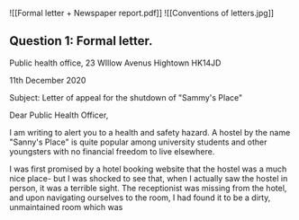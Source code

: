 ![[Formal letter + Newspaper report.pdf]]
![[Conventions of letters.jpg]]

## Question 1: Formal letter.
Public health office,
23 WIllow Avenus
Hightown
HK14JD

11th December 2020

Subject: Letter of appeal for the shutdown of "Sammy's Place"

Dear Public Health Officer,

I am writing to alert you to a health and safety hazard. A hostel by the name "Sanny's Place" is quite popular among university students and other youngsters with no financial freedom to live elsewhere.

I was first promised by a hotel booking website that the hostel was a much nice place- but I was shocked to see that, when I actually saw the hostel in person, it was a terrible sight. The receptionist was missing from the hotel, and upon navigating ourselves to the room, I had found it to be a dirty, unmaintained room which was 

